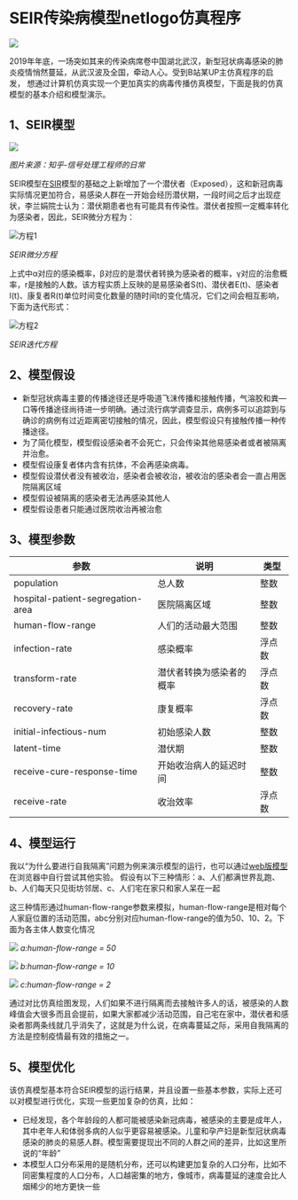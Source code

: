 # SEIR传染病模型netlogo仿真程序
![](https://ss0.bdstatic.com/70cFvHSh_Q1YnxGkpoWK1HF6hhy/it/u=3583499134,1389607878&fm=11&gp=0.jpg "")

2019年年底，一场突如其来的传染病席卷中国湖北武汉，新型冠状病毒感染的肺炎疫情悄然蔓延，从武汉波及全国，牵动人心。受到B站某UP主仿真程序的启发，
想通过计算机仿真实现一个更加真实的病毒传播仿真模型，下面是我的仿真模型的基本介绍和模型演示。

## 1、SEIR模型
![](https://pic3.zhimg.com/80/v2-1c8ce33920e7ac4c1e691af3df8b5dd6_hd.png "")

*图片来源：知乎-信号处理工程师的日常*

SEIR模型在[SIR](https://en.wikipedia.org/wiki/Compartmental_models_in_epidemiology#The_SIR_model)模型的基础之上新增加了一个潜伏者（Exposed），这和新冠病毒实际情况更加符合，易感染人群在一开始会经历潜伏期，一段时间之后才出现症状，李兰娟院士认为：潜伏期患者也有可能具有传染性。潜伏者按照一定概率转化为感染者，因此，SEIR微分方程为：

![](https://www.zhihu.com/equation?tex=dS%2Fdt%3D-r%5Cbeta+IS%2FN%5C%5C+dE%2Fdt%3Dr%5Cbeta+IS%2FN-%5Calpha+E%5C%5C+dI%2Fdt%3D%5Calpha+E-%5Cgamma+I%5C%5C+dR%2Fdt%3D%5Cgamma+I "方程1")

*SEIR微分方程*

上式中α对应的感染概率，β对应的是潜伏者转换为感染者的概率，γ对应的治愈概率，r是接触的人数。该方程实质上反映的是易感染者S(t)、潜伏者E(t)、感染者I(t)、康复者R(t)单位时间变化数量的随时间t的变化情况，它们之间会相互影响，下面为迭代形式：

![](https://www.zhihu.com/equation?tex=S_n%3DS_%7Bn-1%7D-r%5Cbeta+I_%7Bn-1%7DS_%7Bn-1%7D%2FN%5C%5C+E_n%3DE_%7Bn-1%7D%2Br%5Cbeta+I_%7Bn-1%7DS_%7Bn-1%7D%2FN-%5Calpha+E_%7Bn-1%7D%5C%5C+I_n%3DI_%7Bn-1%7D+%2B%5Calpha+E_%7Bn-1%7D-%5Cgamma+I_%7Bn-1%7D%5C%5C+R_n%3DR_%7Bn-1%7D%2B%5Cgamma+I_%7Bn-1%7D "方程2")

*SEIR迭代方程*

## 2、模型假设
* 新型冠状病毒主要的传播途径还是呼吸道飞沫传播和接触传播，气溶胶和粪—口等传播途径尚待进一步明确。通过流行病学调查显示，病例多可以追踪到与确诊的病例有过近距离密切接触的情况，因此，模型假设只有接触传播一种传播途径。
* 为了简化模型，模型假设感染者不会死亡，只会传染其他易感染者或者被隔离并治愈。
* 模型假设康复者体内含有抗体，不会再感染病毒。
* 模型假设潜伏者没有被收治，感染者会被收治，被收治的感染者会一直占用医院隔离区域
* 模型假设被隔离的感染者无法再感染其他人
* 模型假设患者只能通过医院收治再被治愈

## 3、模型参数
|  参数   | 说明  | 类型 |
|  ----  | ----  | ---- |
| population  | 总人数  | 整数 |
| hospital-patient-segregation-area  | 医院隔离区域 | 整数 |
| human-flow-range | 人们的活动最大范围 | 整数 |
| infection-rate | 感染概率 | 浮点数 |
| transform-rate | 潜伏者转换为感染者的概率 | 浮点数 |
| recovery-rate | 康复概率 | 浮点数 |
| initial-infectious-num | 初始感染人数 | 整数 |
| latent-time | 潜伏期 | 整数 |
| receive-cure-response-time | 开始收治病人的延迟时间 | 整数 |
| receive-rate | 收治效率 | 浮点数 |

## 4、模型运行
我以“为什么要进行自我隔离”问题为例来演示模型的运行，也可以通过[web版模型](https://github.com/dpoqb/netlogo_SEIR_2019/blob/master/2019-SEIR.html)在浏览器中自行尝试其他实验。
假设有以下三种情形：a、人们都满世界乱跑、b、人们每天只见街坊邻居、c、人们宅在家只和家人呆在一起

这三种情形通过human-flow-range参数来模拟，human-flow-range是相对每个人家庭位置的活动范围，abc分别对应human-flow-range的值为50、10、2。下面为各主体人数变化情况

![](https://github.com/dpoqb/netlogo_SEIR_2019/blob/master/lab1-img1.png)
*a:human-flow-range = 50*

![](https://github.com/dpoqb/netlogo_SEIR_2019/blob/master/lab1-img2.png)
*b:human-flow-range = 10*

![](https://github.com/dpoqb/netlogo_SEIR_2019/blob/master/lab1-img3.png)
*c:human-flow-range = 2*

通过对比仿真绘图发现，人们如果不进行隔离而去接触许多人的话，被感染的人数峰值会大很多而且会提前，如果大家都减少活动范围，自己宅在家中，潜伏者和感染者那两条线就几乎消失了，这就是为什么说，在病毒蔓延之际，采用自我隔离的方法是控制疫情最有效的措施之一。

## 5、模型优化
该仿真模型基本符合SEIR模型的运行结果，并且设置一些基本参数，实际上还可以对模型进行优化，实现一些更加复杂的仿真，比如：

* 已经发现，各个年龄段的人都可能被感染新冠病毒，被感染的主要是成年人，其中老年人和体弱多病的人似乎更容易被感染。儿童和孕产妇是新型冠状病毒感染的肺炎的易感人群。模型需要提现出不同的人群之间的差异，比如这里所说的“年龄”
* 本模型人口分布采用的是随机分布，还可以构建更加复杂的人口分布，比如不同密集程度的人口分布，人口越密集的地方，像城市，病毒蔓延的速度会比人烟稀少的地方更快一些

